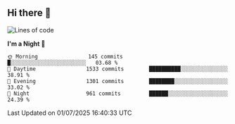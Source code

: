 ## Hi there 👋

<!--
**Wangmerlyn/Wangmerlyn** is a ✨ _special_ ✨ repository because its `README.md` (this file) appears on your GitHub profile.

Here are some ideas to get you started:

- 🔭 I’m currently working on ...
- 🌱 I’m currently learning ...
- 👯 I’m looking to collaborate on ...
- 🤔 I’m looking for help with ...
- 💬 Ask me about ...
- 📫 How to reach me: ...
- 😄 Pronouns: ...
- ⚡ Fun fact: ...
-->
<!--START_SECTION:waka-->
![Lines of code](https://img.shields.io/badge/From%20Hello%20World%20I%27ve%20Written-19.6%20million%20lines%20of%20code-blue)

**I'm a Night 🦉** 

```text
🌞 Morning                145 commits         █░░░░░░░░░░░░░░░░░░░░░░░░   03.68 % 
🌆 Daytime                1533 commits        ██████████░░░░░░░░░░░░░░░   38.91 % 
🌃 Evening                1301 commits        ████████░░░░░░░░░░░░░░░░░   33.02 % 
🌙 Night                  961 commits         ██████░░░░░░░░░░░░░░░░░░░   24.39 % 
```



 Last Updated on 01/07/2025 16:40:33 UTC
<!--END_SECTION:waka-->
